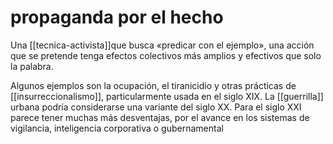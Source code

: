 # propaganda por el hecho
Una [[tecnica-activista]]que busca «predicar con el ejemplo», una acción que se pretende tenga efectos colectivos más amplios y efectivos que solo la palabra.

Algunos ejemplos son la ocupación, el tiranicidio y otras prácticas de [[insurreccionalismo]], particularmente usada en el siglo XIX. La [[guerrilla]] urbana podría considerarse una variante del siglo XX. Para el siglo XXI parece tener muchas más desventajas, por el avance en los sistemas de vigilancia, inteligencia corporativa o gubernamental
